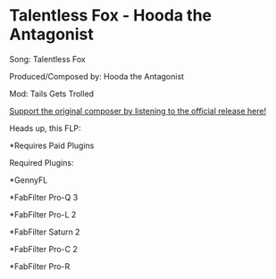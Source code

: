 # Talentless Fox - Hooda the Antagonist

Song: Talentless Fox

Produced/Composed by: Hooda the Antagonist

Mod: Tails Gets Trolled

[Support the original composer by listening to the official release here!](https://www.youtube.com/watch?v=99pzDB2KjuU)

Heads up, this FLP:

*Requires Paid Plugins


Required Plugins:

*GennyFL

*FabFilter Pro-Q 3

*FabFilter Pro-L 2

*FabFilter Saturn 2

*FabFilter Pro-C 2

*FabFilter Pro-R